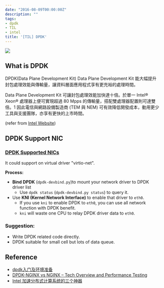 ```yaml
---
date: "2016-08-09T00:00:00Z"
description: ""
tags:
- dpdk
- TIL
- intel
title: '[TIL] DPDK'
---
```


![](https://segmentfault.com/img/bVmz2N)

## What is DPDK

DPDK(Data Plane Development Kit)  Data Plane Development Kit 能大幅提升封包處理效能與傳輸量，讓資料層面應用程式享有更充裕的處理時間。 

Data Plane Development Kit 可讓封包處理效能加快達十倍。於單一 Intel® Xeon® 處理器上便可實現超過 80 Mpps 的傳輸量，搭配雙處理器配置則可達雙倍。1 因此電信與網路設備製造商 (TEM 與 NEM) 可有效降低開發成本，動用更少工具與支援團隊，亦享有更快的上市時間。

(refer from [Intel Website](http://www.intel.com.tw/content/www/tw/zh/communications/data-plane-development-kit.html))

## DPDK Support NIC

### [DPDK Supported NICs](http://dpdk.org/doc/nics)

It could support on virtual driver "virtio-net".


**Process:**

- **Bind DPDK** (`dpdk-devbind.py`)to mount your network driver to DPDK driver list
	- Use `dpdk status` (`dpdk-devbind.py status`) to query it.
- Use **KNI (Kernel Network Interface)** to enable that driver to `eth0`.
	- If you use `kni` to enable DPDK to `eth0`, you can use all network function with DPDK benefit.
	- `kni` will waste one CPU to relay DPDK driver data to `eth0`.

### Suggestion:

- Write DPDK related code directly.
- DPDK suitable for small cell but lots of data queue.
	
## Reference

- [dpdk入门及环境准备](http://www.tiege.me/?p=809)
- [DPDK-NGINX vs NGINX – Tech Overview and Performance Testing](http://plvision.eu/blog/dpdk-nginx-overview-and-performance-testing/)	
- [Intel 加速分布式计算系统的三个神器](https://segmentfault.com/a/1190000002959476)

